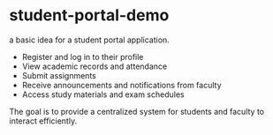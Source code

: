 # student-portal-demo
 a basic idea for a student portal application.

- Register and log in to their profile
- View academic records and attendance
- Submit assignments
- Receive announcements and notifications from faculty
- Access study materials and exam schedules

The goal is to provide a centralized system for students and faculty to interact efficiently.
